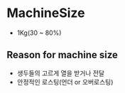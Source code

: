 # MachineSize
- 1Kg(30 ~ 80%)

## Reason for machine size
- 생두들의 고르게 열을 받거나 전달
- 안정적인 로스팅(언더 or 오버로스팅)